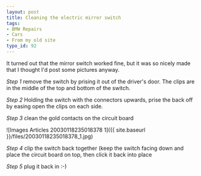 ```yaml
---
layout: post
title: Cleaning the electric mirror switch
tags:
- BMW Repairs
- Cars
- From my old site
typo_id: 92
---
```

It turned out that the mirror switch worked fine, but it was so nicely made that I thought I'd post some pictures anyway.
<!-- read more -->
*Step 1* remove the switch by prising it out of the driver's door. The clips are in the middle of the top and bottom of the switch.

*Step 2* Holding the switch with the connectors upwards, prise the back off by easing open the clips on each side.

*Step 3* clean the gold contacts on the circuit board

![Images Articles 20030118235018378 1]({{ site.baseurl }}/files/20030118235018378_1.jpg)

*Step 4* clip the switch back together (keep the switch facing down and place the circuit board on top, then click it back into place

*Step 5* plug it back in :-)
